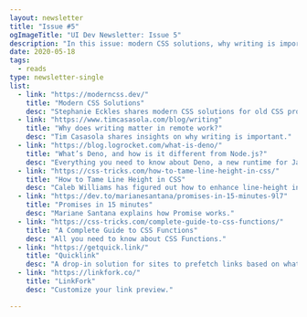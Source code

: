 ```yaml
---
layout: newsletter
title: "Issue #5"
ogImageTitle: "UI Dev Newsletter: Issue 5"
description: "In this issue: modern CSS solutions, why writing is important, CSS functions, and more."
date: 2020-05-18
tags:
  - reads
type: newsletter-single
list:
  - link: "https://moderncss.dev/"
    title: "Modern CSS Solutions"
    desc: "Stephanie Eckles shares modern CSS solutions for old CSS problems."
  - link: "https://www.timcasasola.com/blog/writing"
    title: "Why does writing matter in remote work?"
    desc: "Tim Casasola shares insights on why writing is important."
  - link: "https://blog.logrocket.com/what-is-deno/"
    title: "What’s Deno, and how is it different from Node.js?"
    desc: "Everything you need to know about Deno, a new runtime for JavaScript."
  - link: "https://css-tricks.com/how-to-tame-line-height-in-css/"
    title: "How to Tame Line Height in CSS"
    desc: "Caleb Williams has figured out how to enhance line-height in CSS."
  - link: "https://dev.to/marianesantana/promises-in-15-minutes-9l7"
    title: "Promises in 15 minutes"
    desc: "Mariane Santana explains how Promise works."
  - link: "https://css-tricks.com/complete-guide-to-css-functions/"
    title: "A Complete Guide to CSS Functions"
    desc: "All you need to know about CSS Functions."
  - link: "https://getquick.link/"
    title: "Quicklink"
    desc: "A drop-in solution for sites to prefetch links based on what is in the user’s viewport."
  - link: "https://linkfork.co/"
    title: "LinkFork"
    desc: "Customize your link preview."

---
```

